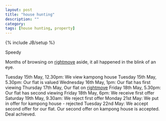 ```yaml
---
layout: post
title: "house hunting"
description: ""
category: 
tags: [house hunting, property]
---
```

{% include JB/setup %}

Speedy

Months of browsing on [rightmove](http://www.rightmove.co.uk) aside, it all
happened in the blink of an eye. 

Tuesday 15th May, 12.30pm: We view kampong house
Tuesday 15th May, 5.30pm: Our flat is valued
Wednesday 16th May, 1pm: Our flat has first viewing
Thursday 17th May, Our flat on [rightmove](http://www.rightmove.co.uk)
Friday 18th May, 5.30pm: Our flat has second viewing
Friday 18th May, 6pm: We receive first offer
Saturday 19th May, 9.30am: We reject first offer
Monday 21st May: We put in offer for kampong house - rejected
Tuesday 22nd May: We accept second offer for our flat.  Our second offer on kampong
house is accepted.  Deal achieved.



